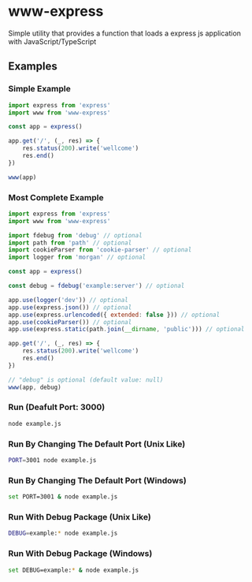 # www-express

Simple utility that provides a function that loads a express js application with JavaScript/TypeScript

## Examples

### Simple Example

```js
import express from 'express'
import www from 'www-express'

const app = express()

app.get('/', (_, res) => {
	res.status(200).write('wellcome')
	res.end()
})

www(app)
```

### Most Complete Example

```js
import express from 'express'
import www from 'www-express'

import fdebug from 'debug' // optional
import path from 'path' // optional
import cookieParser from 'cookie-parser' // optional
import logger from 'morgan' // optional

const app = express()

const debug = fdebug('example:server') // optional

app.use(logger('dev')) // optional
app.use(express.json()) // optional
app.use(express.urlencoded({ extended: false })) // optional
app.use(cookieParser()) // optional
app.use(express.static(path.join(__dirname, 'public'))) // optional

app.get('/', (_, res) => {
	res.status(200).write('wellcome')
	res.end()
})

// "debug" is optional (default value: null)
www(app, debug)
```

### Run (Deafult Port: 3000)

```sh
node example.js
```

### Run By Changing The Default Port (Unix Like)

```sh
PORT=3001 node example.js
```

### Run By Changing The Default Port (Windows)

```sh
set PORT=3001 & node example.js
```

### Run With Debug Package (Unix Like)

```sh
DEBUG=example:* node example.js
```

### Run With Debug Package (Windows)

```sh
set DEBUG=example:* & node example.js
```